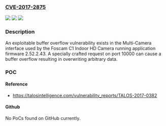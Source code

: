 ### [CVE-2017-2875](https://cve.mitre.org/cgi-bin/cvename.cgi?name=CVE-2017-2875)
![](https://img.shields.io/static/v1?label=Product&message=Foscam%20C1%20Indoor%20HD%20Camera&color=blue)
![](https://img.shields.io/static/v1?label=Version&message=Foscam%20Indoor%20IP%20Camera%20C1%20Series%2C%20System%20Firmware%20Version%3A%201.9.3.18%2C%20Application%20Firmware%20Version%3A%202.52.2.43%2CPlug-In%20Version%3A%203.3.0.26%20&color=brightgreen)
![](https://img.shields.io/static/v1?label=Vulnerability&message=Buffer%20Overflow&color=brightgreen)

### Description

An exploitable buffer overflow vulnerability exists in the Multi-Camera interface used by the Foscam C1 Indoor HD Camera running application firmware 2.52.2.43. A specially crafted request on port 10000 can cause a buffer overflow resulting in overwriting arbitrary data.

### POC

#### Reference
- https://talosintelligence.com/vulnerability_reports/TALOS-2017-0382

#### Github
No PoCs found on GitHub currently.

